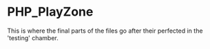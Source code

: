 PHP_PlayZone
============

This is where the final parts of the files go after their perfected in the 'testing' chamber.
